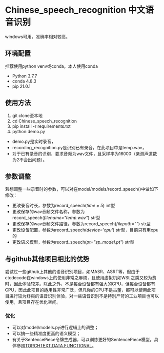 # Chinese_speech_recognition 中文语音识别
windows可用，准确率相对较高。

## 环境配置
推荐使用python venv或conda，本人使用conda
- Python 3.7.7
- conda 4.8.3
- pip 21.0.1

## 使用方法
1. git clone至本地
2. cd Chinese_speech_recognition
3. pip install -r requirements.txt
4. python demo.py
- demo.py是实时录音，
- recording_recognition.py是识别已有录音，在此项目中是temp.wav，
- 对于已有录音的识别，要求音频为wav文件，且采样率为16000（亲测声道数为2不会出问题）。

## 参数调整
若想调整一些录音时的参数，可以对在model/models/record_speech()中做如下修改：
- 更改录音时长，参数为record_speech(*time = 5*)   int型
- 更改保存的wav音频文件名称，参数为record_speech(*filename="temp.wav"*)    str型
- 更改保存的wav音频文件路径，参数为record_speech(*filepath=""*)    str型
- 更改设备配置，参数为record_speech(*device='cpu'*)    str型，目前只有用cpu的
- 更改语义模型，参数为record_speech(*pt="sp_model.pt"*)   str型

## 与github其他项目相比的优势
尝试过一些github上其他的语音识别项目，如MASR、ASRT等，但由于ctcdecode在windows上的使用非常之麻烦，且使用虚拟机如WSL之类又较为费时，因此体验较差。除此之外，不是每台设备都有强大的GPU，但每台设备都有CPU，因此此项目的适用性非常广泛，但凡你的CPU不是古董，都可以使用此项目进行较为舒爽的语音识别体验，对一些语音识别不是特别严苛的工业项目也可以使用，且项目存在优化空间。<br>
### 优化
- 可以对model/models.py进行逻辑上的调整；
- 可以搞一些精准度更高的语义模型；
- 有关于SentencePiece令牌生成器，可以训练更好的SentencePiece模型，具体参照[TORCHTEXT.DATA.FUNCTIONAL](https://pytorch.org/text/stable/data_functional.html)。
